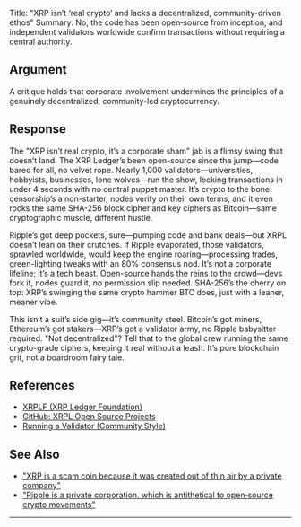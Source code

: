 Title: "XRP isn’t ‘real crypto’ and lacks a decentralized, community-driven ethos"
Summary: No, the code has been open‑source from inception, and independent validators worldwide confirm transactions without requiring a central authority.

## Argument  
A critique holds that corporate involvement undermines the principles of a genuinely decentralized, community-led cryptocurrency.

## Response  
The "XRP isn’t real crypto, it’s a corporate sham" jab is a flimsy swing that doesn’t land. The XRP Ledger’s been open-source since the jump—code bared for all, no velvet rope. Nearly 1,000 validators—universities, hobbyists, businesses, lone wolves—run the show, locking transactions in under 4 seconds with no central puppet master. It’s crypto to the bone: censorship’s a non-starter, nodes verify on their own terms, and it even rocks the same SHA-256 block cipher and key ciphers as Bitcoin—same cryptographic muscle, different hustle.

Ripple’s got deep pockets, sure—pumping code and bank deals—but XRPL doesn’t lean on their crutches. If Ripple evaporated, those validators, sprawled worldwide, would keep the engine roaring—processing trades, green-lighting tweaks with an 80% consensus nod. It’s not a corporate lifeline; it’s a tech beast. Open-source hands the reins to the crowd—devs fork it, nodes guard it, no permission slip needed. SHA-256’s the cherry on top: XRP’s swinging the same crypto hammer BTC does, just with a leaner, meaner vibe.

This isn’t a suit’s side gig—it’s community steel. Bitcoin’s got miners, Ethereum’s got stakers—XRP’s got a validator army, no Ripple babysitter required. "Not decentralized"? Tell that to the global crew running the same crypto-grade ciphers, keeping it real without a leash. It’s pure blockchain grit, not a boardroom fairy tale.

## References
- [XRPLF (XRP Ledger Foundation)](https://xrplf.org/)
- [GitHub: XRPL Open Source Projects](https://github.com/XRPLF)
- [Running a Validator (Community Style)](https://xrpl.org/run-a-rippled-validator.html)

## See Also
- ["XRP is a scam coin because it was created out of thin air by a private company"](xrp-is-a-scam-coin-because-it-was-created-out-of-thin-air-by-a-private-company.html)
- ["Ripple is a private corporation, which is antithetical to open‑source crypto movements"](ripple-is-a-private-corporation-which-is-antithetical-to-open-source-crypto-movements.html)

---

